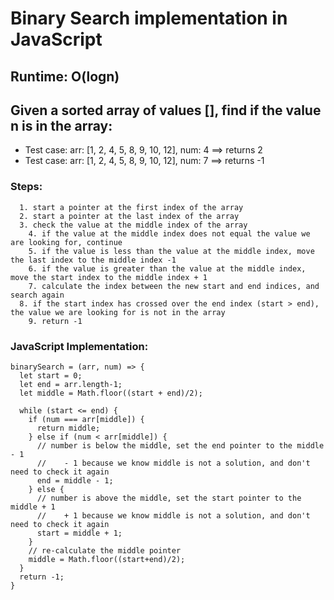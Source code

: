 # Binary Search implementation in JavaScript

## Runtime: O(logn)

## Given a sorted array of values [], find if the value n is in the array:
* Test case: arr: [1, 2, 4, 5, 8, 9, 10, 12], num: 4 ==> returns 2
* Test case: arr: [1, 2, 4, 5, 8, 9, 10, 12], num: 7 ==> returns -1

### Steps:
```pseudo
  1. start a pointer at the first index of the array
  2. start a pointer at the last index of the array
  3. check the value at the middle index of the array
    4. if the value at the middle index does not equal the value we are looking for, continue
    5. if the value is less than the value at the middle index, move the last index to the middle index -1
    6. if the value is greater than the value at the middle index, move the start index to the middle index + 1
    7. calculate the index between the new start and end indices, and search again
  8. if the start index has crossed over the end index (start > end), the value we are looking for is not in the array
    9. return -1
```
### JavaScript Implementation:
```JS
binarySearch = (arr, num) => {
  let start = 0;
  let end = arr.length-1;
  let middle = Math.floor((start + end)/2);
  
  while (start <= end) {
    if (num === arr[middle]) {
      return middle;
    } else if (num < arr[middle]) {
      // number is below the middle, set the end pointer to the middle - 1
      //    - 1 because we know middle is not a solution, and don't need to check it again
      end = middle - 1;
    } else {
      // number is above the middle, set the start pointer to the middle + 1
      //    + 1 because we know middle is not a solution, and don't need to check it again
      start = middle + 1;
    }
    // re-calculate the middle pointer
    middle = Math.floor((start+end)/2);
  }
  return -1;
}
```
    
  
